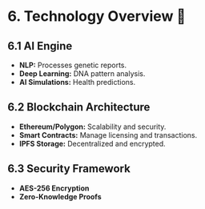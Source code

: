 # 6. Technology Overview 🧬

## 6.1 AI Engine  
- **NLP:** Processes genetic reports.  
- **Deep Learning:** DNA pattern analysis.  
- **AI Simulations:** Health predictions.  

## 6.2 Blockchain Architecture  
- **Ethereum/Polygon:** Scalability and security.  
- **Smart Contracts:** Manage licensing and transactions.  
- **IPFS Storage:** Decentralized and encrypted.

## 6.3 Security Framework  
- **AES-256 Encryption**  
- **Zero-Knowledge Proofs**

